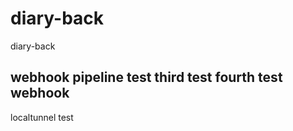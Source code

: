 # diary-back
diary-back

webhook pipeline test
third test
fourth test webhook
---

localtunnel test

